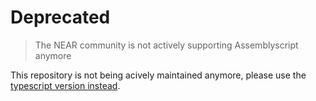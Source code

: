# Deprecated

> The NEAR community is not actively supporting Assemblyscript anymore

This repository is not being acively maintained anymore, please use the [typescript version instead](https://github.com/near-examples/guest-book-js).
